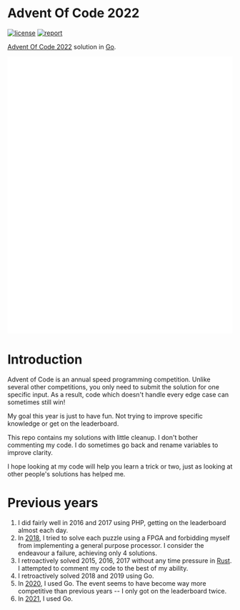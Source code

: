 # Advent Of Code 2022
[![license](http://img.shields.io/badge/license-apache_2.0-blue.svg?style=flat)](https://raw.githubusercontent.com/alokmenghrajani/adventofcode2022/master/LICENSE) [![report](https://goreportcard.com/badge/github.com/alokmenghrajani/adventofcode2022)](https://goreportcard.com/report/github.com/alokmenghrajani/adventofcode2022)

[Advent Of Code 2022](https://adventofcode.com/2022) solution in [Go](https://golang.org/).

<img src="tree.svg">

# Introduction
Advent of Code is an annual speed programming competition. Unlike several other
competitions, you only need to submit the solution for one specific input. As a
result, code which doesn't handle every edge case can sometimes still win!

My goal this year is just to have fun. Not trying to improve specific knowledge or get on the leaderboard.

This repo contains my solutions with little cleanup. I don't bother commenting my code. I do sometimes go back and
rename variables to improve clarity.

I hope looking at my code will help you learn a trick or two, just as looking at other people's solutions has helped
me.

# Previous years

1. I did fairly well in 2016 and 2017 using PHP, getting on the leaderboard almost each day.
2. In [2018](https://github.com/alokmenghrajani/adventofcode2018), I tried to solve each puzzle using a FPGA and forbidding myself from implementing a general purpose
   processor. I consider the endeavour a failure, achieving only 4 solutions.
3. I retroactively solved 2015, 2016, 2017 without any time pressure in [Rust](https://github.com/alokmenghrajani/adventofcode). I attempted to comment my code to the best of my ability.
4. I retroactively solved 2018 and 2019 using Go.
5. In [2020](https://github.com/alokmenghrajani/adventofcode2020), I used Go. The event seems to have become way more competitive than previous years -- I only got on the leaderboard twice.
6. In [2021](https://github.com/alokmenghrajani/adventofcode2021/), I used Go.
